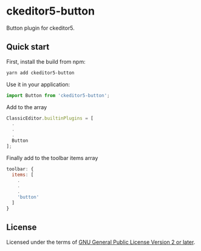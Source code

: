 # ckeditor5-button

Button plugin for ckeditor5.

## Quick start

First, install the build from npm:

```bash
yarn add ckeditor5-button
```

Use it in your application:

```js
import Button from 'ckeditor5-button';
```

Add to the array

```js
ClassicEditor.builtinPlugins = [
  .
  .
  .
  Button
];
```


Finally add to the toolbar items array

```js
toolbar: {
  items: [
    .
    .
    .
    'button'
  ]
}
```

## License

Licensed under the terms of [GNU General Public License Version 2 or later](http://www.gnu.org/licenses/gpl.html).
